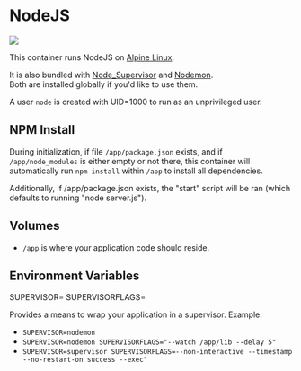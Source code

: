 # NodeJS 

[![](https://images.microbadger.com/badges/image/stevepacker/nodejs-supervisor.svg)](https://microbadger.com/images/stevepacker/nodejs-supervisor "Get your own image badge on microbadger.com")

This container runs NodeJS on [Alpine Linux](https://hub.docker.com/_/alpine).

It is also bundled with 
[Node_Supervisor](https://github.com/petruisfan/node-supervisor) and 
[Nodemon](nodemon.io).  
Both are installed globally if you'd like to use them.

A user `node` is created with UID=1000 to run as an unprivileged user.

## NPM Install

During initialization, if file `/app/package.json` exists, and if 
`/app/node_modules` is either empty or not there, this container will automatically 
run `npm install` within `/app` to install all dependencies.

Additionally, if /app/package.json exists, the "start" script will be ran (which
defaults to running "node server.js").

## Volumes

- `/app` is where your application code should reside.

## Environment Variables

SUPERVISOR=
SUPERVISORFLAGS=

Provides a means to wrap your application in a supervisor.  Example:

- `SUPERVISOR=nodemon`
- `SUPERVISOR=nodemon SUPERVISORFLAGS="--watch /app/lib --delay 5"`
- `SUPERVISOR=supervisor SUPERVISORFLAGS=--non-interactive --timestamp --no-restart-on success --exec"`

